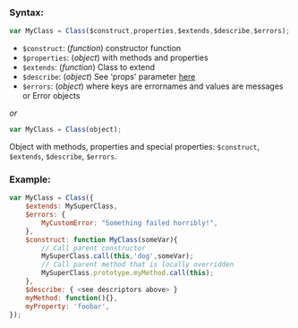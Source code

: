 ### Syntax:

```javascript
var MyClass = Class($construct,properties,$extends,$describe,$errors);
```

* `$construct`: (*function*) constructor function
* `$properties`: (*object*) with methods and properties
* `$extends`: (*function*) Class to extend
* `$describe`: (*object*) See 'props' parameter [here](https://developer.mozilla.org/en-US/docs/Web/JavaScript/Reference/Global_Objects/Object/defineProperties)
* `$errors`: (*object*) where keys are errornames and values are messages or Error objects

*or*

```javascript
var MyClass = Class(object);
```

Object with methods, properties and special properties: `$construct`, `$extends`, `$describe`, `$errors`.

### Example:

```javascript
var MyClass = Class({
    $extends: MySuperClass,
    $errors: {
        MyCustomError: "Something failed horribly!",
    },
    $construct: function MyClass(someVar){
        // Call parent constructor
        MySuperClass.call(this,'dog',someVar);
        // Call parent method that is locally overridden
        MySuperClass.prototype.myMethod.call(this);
    },
    $describe: { <see descriptors above> }
    myMethod: function(){},
    myProperty: 'foobar',
});
```
